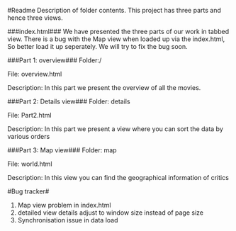 #Readme
Description of folder contents.
This project has three parts and hence three views.

###index.html###
We have presented the three parts of our work in tabbed view. There is a bug with the Map view when loaded up via the index.html, So better load it up seperately. We will try to fix the bug soon.

###Part 1: overview###
Folder:/

File: overview.html

Description: In this part we present the overview of all the movies.

###Part 2: Details view###
Folder: details

File: Part2.html

Description: In this part we present a view where you can sort the data by various orders

###Part 3: Map view###
Folder: map

File: world.html

Description: In this view you can find the geographical information of critics

#Bug tracker#
1. Map view problem in index.html
2. detailed view details adjust to window size instead of page size
3. Synchronisation issue in data load